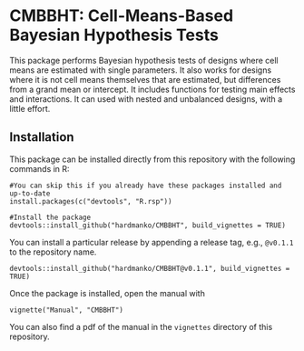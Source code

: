 CMBBHT: Cell-Means-Based Bayesian Hypothesis Tests
=================

This package performs Bayesian hypothesis tests of designs where cell means are estimated with single parameters. It also works for designs where it is not cell means themselves that are estimated, but differences from a grand mean or intercept. It includes functions for testing main effects and interactions. It can used with nested and unbalanced designs, with a little effort.

Installation
------------

This package can be installed directly from this repository with the following commands in R:
```{r}
#You can skip this if you already have these packages installed and up-to-date
install.packages(c("devtools", "R.rsp"))

#Install the package
devtools::install_github("hardmanko/CMBBHT", build_vignettes = TRUE)
```

You can install a particular release by appending a release tag, e.g., `@v0.1.1` to the repository name.
```{r}
devtools::install_github("hardmanko/CMBBHT@v0.1.1", build_vignettes = TRUE)
```

Once the package is installed, open the manual with
```{r}
vignette("Manual", "CMBBHT")
```
You can also find a pdf of the manual in the `vignettes` directory of this repository.
